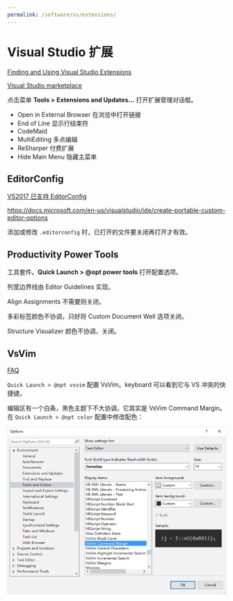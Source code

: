 ```yaml
---
permalink: /software/vs/extensions/
---
```


# Visual Studio 扩展

[Finding and Using Visual Studio Extensions](https://msdn.microsoft.com/en-us/library/dd293638.aspx)

[Visual Studio marketplace](https://marketplace.visualstudio.com/vs)

点击菜单 **Tools > Extensions and Updates...** 打开扩展管理对话框。

- Open in External Browser 在浏览中打开链接
- End of Line 显示行结束符
- CodeMaid
- MultiEditing 多点编辑
- ReSharper 付费扩展
- Hide Main Menu 隐藏主菜单

## EditorConfig

[VS2017 已支持 EditorConfig](https://blogs.msdn.microsoft.com/dotnet/2016/12/15/code-style-configuration-in-the-vs2017-rc-update/)

<https://docs.microsoft.com/en-us/visualstudio/ide/create-portable-custom-editor-options>

添加或修改 `.editorconfig` 时，已打开的文件要关闭再打开才有效。

## Productivity Power Tools

工具套件。**Quick Launch > @opt power tools** 打开配置选项。

列宽边界线由 Editor Guidelines 实现。

Align Assignments 不需要则关闭。

多彩标签颜色不协调，只好将 Custom Document Well 选项关闭。

Structure Visualizer 颜色不协调，关闭。

## VsVim

[FAQ](https://github.com/jaredpar/VsVim/wiki/faq)

 `Quick Launch > @opt vsvim` 配置 VsVim。keyboard 可以看到它与 VS 冲突的快捷键。

编辑区有一个白条，黑色主题下不大协调，它其实是 VsVim Command Margin。在 `Quick Launch > @opt color` 配置中修改配色：

![](/uploads/vs/vsvim-command-margin.png)

